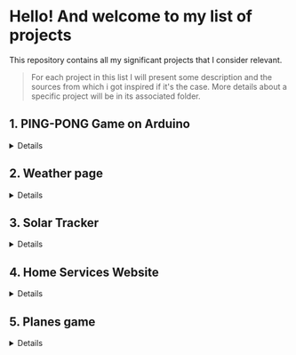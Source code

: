 # Hello! And welcome to my list of projects

This repository contains all my significant projects that I consider relevant.

> For each project in this list I will present some description and the sources from which i got inspired if it's the case. More details about a specific project will be in its associated folder.

## 1. PING-PONG Game on Arduino

<details>

### Source of inspiration

<https://www.tinkercad.com/things/8B5LpJXjQRa-ping-pong-game>

### Description

Imagine this situation: you are with your friends somewhere out and the boredom makes its appearance. Everyone wants to do something different and go to different places. Lucky for you that you have an amazing game of Ping-Pong that will enjoy everyone. All they had to do is to move the paddle with the help of a potentiometer and try to hit the ball.

This project was done in December 2023 as a project for "Linear Electronic Circuits" course from my faculty.
![Ping-pong Home Page](https://github.com/claulau001/projects/assets/147533902/0cc0fe97-e4ea-4b47-b542-265892e81b42)

### What I've learned

- how to handle real time given tasks (the move of potentiometer, press the button)
- working with classes
- implementing a circuit and using it
- how the digital/analog signals works

</details>

## 2. Weather page

<details>

### Description

You want to go on a vacation somewhere far from your home country, but you're unsure about the current weather conditions. You have a couple of options to get informed: you could open your phone's basic weather app that everyone uses, or you could check out my weather page. There, you can search for your desired destination. You'll receive the best weather information for the current day or for the next 5 days.

This project was done in December 2023 as a project for "Web Technologies" course from my faculty.

### What I've learned

- fundamental JavaScript
- using fetch functionality
- solving UI/UX tasks
- working with APIs

</details>

## 3. Solar Tracker

<details>

### Description

We all use electrical energy in our daily lives, but not everyone considers where this energy comes from. It's crucial to rely on renewable sources for our electricity. In this project, I aim to maximize the efficiency of a solar panel by enabling it to track the sun, allowing it to generate electricity more effectively. I've designed this solar tracker to be user-friendly: simply position it with the photoresistors facing east, south, and west, and you can enjoy clean energy for your devices.

This project was done in August 2024 for personal use.

### What I've learned

- working with a stepper motor
- using a voltage divider
- using a receiver module

</details>

## 4. Home Services Website

<details>

### Description

You own a nationally recognized company that provides home services, but you believe you can enhance your business by streamlining the scheduling process and improving service record management. One effective solution is to develop a full-stack application with database access to efficiently store and manage data. This not only simplifies internal operations but also creates an opportunity for customers to book appointments more easily and check employee availability.

This project was done in December 2025 as a project for "Web application with Java" and "Databases" courses from my faculty.

### What I've learned

- SQL Syntax
- working with database from backend
- making a full-stack application
- connecting backend to frontend

</details>

## 5. Planes game

<details>

### Description

A perfect game for a lunch break. If you’re good at reading your friends' minds, this game is for you. You need to place 3 planes on a 10x10 grid in the most intricate way possible, making them hard to guess. The first player to hit all three heads of the enemy player's planes wins.

This project was done in November 2025 as a personal project.

### What I've learned

- python syntax
- using a visual interface

</details>
